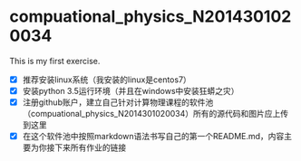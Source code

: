 # compuational_physics_N2014301020034
This is my first exercise.
- [x] 推荐安装linux系统（我安装的linux是centos7）
- [x] 安装python 3.5运行环境（并且在windows中安装狂蟒之灾）
- [x] 注册github账户，建立自己针对计算物理课程的软件池（compuational_physics_N2014301020034）所有的源代码和图片应上传到这里
- [x] 在这个软件池中按照markdown语法书写自己的第一个README.md，内容主要为你接下来所有作业的链接
